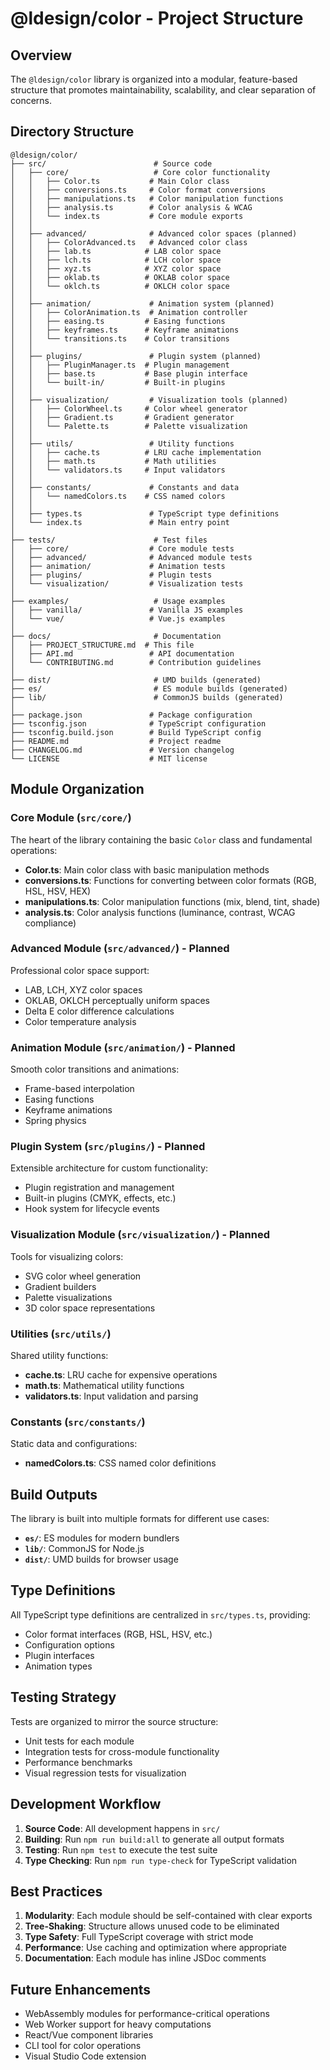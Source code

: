 # @ldesign/color - Project Structure

## Overview

The `@ldesign/color` library is organized into a modular, feature-based structure that promotes maintainability, scalability, and clear separation of concerns.

## Directory Structure

```
@ldesign/color/
├── src/                        # Source code
│   ├── core/                   # Core color functionality
│   │   ├── Color.ts           # Main Color class
│   │   ├── conversions.ts     # Color format conversions
│   │   ├── manipulations.ts   # Color manipulation functions
│   │   ├── analysis.ts        # Color analysis & WCAG
│   │   └── index.ts           # Core module exports
│   │
│   ├── advanced/              # Advanced color spaces (planned)
│   │   ├── ColorAdvanced.ts   # Advanced color class
│   │   ├── lab.ts            # LAB color space
│   │   ├── lch.ts            # LCH color space
│   │   ├── xyz.ts            # XYZ color space
│   │   ├── oklab.ts          # OKLAB color space
│   │   └── oklch.ts          # OKLCH color space
│   │
│   ├── animation/             # Animation system (planned)
│   │   ├── ColorAnimation.ts  # Animation controller
│   │   ├── easing.ts         # Easing functions
│   │   ├── keyframes.ts      # Keyframe animations
│   │   └── transitions.ts    # Color transitions
│   │
│   ├── plugins/               # Plugin system (planned)
│   │   ├── PluginManager.ts  # Plugin management
│   │   ├── base.ts           # Base plugin interface
│   │   └── built-in/         # Built-in plugins
│   │
│   ├── visualization/         # Visualization tools (planned)
│   │   ├── ColorWheel.ts     # Color wheel generator
│   │   ├── Gradient.ts       # Gradient generator
│   │   └── Palette.ts        # Palette visualization
│   │
│   ├── utils/                 # Utility functions
│   │   ├── cache.ts          # LRU cache implementation
│   │   ├── math.ts           # Math utilities
│   │   └── validators.ts     # Input validators
│   │
│   ├── constants/             # Constants and data
│   │   └── namedColors.ts    # CSS named colors
│   │
│   ├── types.ts               # TypeScript type definitions
│   └── index.ts               # Main entry point
│
├── tests/                      # Test files
│   ├── core/                  # Core module tests
│   ├── advanced/              # Advanced module tests
│   ├── animation/             # Animation tests
│   ├── plugins/               # Plugin tests
│   └── visualization/         # Visualization tests
│
├── examples/                   # Usage examples
│   ├── vanilla/               # Vanilla JS examples
│   └── vue/                   # Vue.js examples
│
├── docs/                       # Documentation
│   ├── PROJECT_STRUCTURE.md  # This file
│   ├── API.md                 # API documentation
│   └── CONTRIBUTING.md        # Contribution guidelines
│
├── dist/                       # UMD builds (generated)
├── es/                         # ES module builds (generated)
├── lib/                        # CommonJS builds (generated)
│
├── package.json               # Package configuration
├── tsconfig.json              # TypeScript configuration
├── tsconfig.build.json        # Build TypeScript config
├── README.md                  # Project readme
├── CHANGELOG.md               # Version changelog
└── LICENSE                    # MIT license
```

## Module Organization

### Core Module (`src/core/`)
The heart of the library containing the basic `Color` class and fundamental operations:
- **Color.ts**: Main color class with basic manipulation methods
- **conversions.ts**: Functions for converting between color formats (RGB, HSL, HSV, HEX)
- **manipulations.ts**: Color manipulation functions (mix, blend, tint, shade)
- **analysis.ts**: Color analysis functions (luminance, contrast, WCAG compliance)

### Advanced Module (`src/advanced/`) - Planned
Professional color space support:
- LAB, LCH, XYZ color spaces
- OKLAB, OKLCH perceptually uniform spaces
- Delta E color difference calculations
- Color temperature analysis

### Animation Module (`src/animation/`) - Planned
Smooth color transitions and animations:
- Frame-based interpolation
- Easing functions
- Keyframe animations
- Spring physics

### Plugin System (`src/plugins/`) - Planned
Extensible architecture for custom functionality:
- Plugin registration and management
- Built-in plugins (CMYK, effects, etc.)
- Hook system for lifecycle events

### Visualization Module (`src/visualization/`) - Planned
Tools for visualizing colors:
- SVG color wheel generation
- Gradient builders
- Palette visualizations
- 3D color space representations

### Utilities (`src/utils/`)
Shared utility functions:
- **cache.ts**: LRU cache for expensive operations
- **math.ts**: Mathematical utility functions
- **validators.ts**: Input validation and parsing

### Constants (`src/constants/`)
Static data and configurations:
- **namedColors.ts**: CSS named color definitions

## Build Outputs

The library is built into multiple formats for different use cases:

- **`es/`**: ES modules for modern bundlers
- **`lib/`**: CommonJS for Node.js
- **`dist/`**: UMD builds for browser usage

## Type Definitions

All TypeScript type definitions are centralized in `src/types.ts`, providing:
- Color format interfaces (RGB, HSL, HSV, etc.)
- Configuration options
- Plugin interfaces
- Animation types

## Testing Strategy

Tests are organized to mirror the source structure:
- Unit tests for each module
- Integration tests for cross-module functionality
- Performance benchmarks
- Visual regression tests for visualization

## Development Workflow

1. **Source Code**: All development happens in `src/`
2. **Building**: Run `npm run build:all` to generate all output formats
3. **Testing**: Run `npm test` to execute the test suite
4. **Type Checking**: Run `npm run type-check` for TypeScript validation

## Best Practices

1. **Modularity**: Each module should be self-contained with clear exports
2. **Tree-Shaking**: Structure allows unused code to be eliminated
3. **Type Safety**: Full TypeScript coverage with strict mode
4. **Performance**: Use caching and optimization where appropriate
5. **Documentation**: Each module has inline JSDoc comments

## Future Enhancements

- WebAssembly modules for performance-critical operations
- Web Worker support for heavy computations
- React/Vue component libraries
- CLI tool for color operations
- Visual Studio Code extension